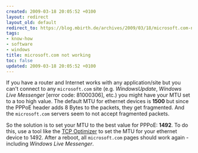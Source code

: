 ```yaml
---
created: 2009-03-18 20:05:52 +0100
layout: redirect
layout_old: default
redirect_to: https://blog.mbirth.de/archives/2009/03/18/microsoft.com-not-working.html
tags:
- know-how
- software
- windows
title: microsoft.com not working
toc: false
updated: 2009-03-18 20:05:52 +0100
---
```


If you have a router and Internet works with any application/site but you can't connect to any `microsoft.com` site
(e.g. *WindowsUpdate*, *Windows Live Messenger* [error code: 81000306], etc.) you might have your MTU set to a too high
value. The default MTU for ethernet devices is **1500** but since the PPPoE header adds 8 Bytes to the packets, they
get fragmented. And the `microsoft.com` servers seem to not accept fragmented packets.

So the solution is to set your MTU to the best value for PPPoE: **1492**. To do this, use a tool like the [TCP Optimizer](http://www.speedguide.net/downloads.php)
to set the MTU for your ethernet device to 1492. After a reboot, all `microsoft.com` pages should work again -
including *Windows Live Messenger*.